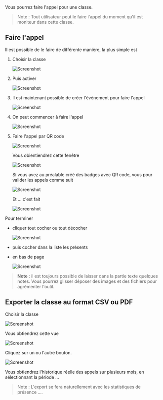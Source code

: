 Vous pourrez faire l'appel pour une classe.

> Note : Tout utilisateur peut le faire l'appel du moment qu'il est moniteur dans cette classe.

## Faire l'appel

Il est possible de le faire de différente manière, la plus simple est

1. Choisir la classe

    ![Screenshot](../../img/sundayschool/sundayschoolAttendance0.png)

2. Puis activer

    ![Screenshot](../../img/sundayschool/sundayschoolAttendance1.png)

3. Il est maintenant possible de créer l'événement pour faire l'appel

    ![Screenshot](../../img/sundayschool/sundayschoolAttendance2.png)

4. On peut commencer à faire l'appel

    ![Screenshot](../../img/sundayschool/sundayschoolAttendance3.png)

5. Faire l'appel par QR code

    ![Screenshot](../../img/sundayschool/sundayschoolAttendance6.png)

    Vous obientiendrez cette fenêtre

    ![Screenshot](../../img/sundayschool/sundayschoolAttendance7.png)

    Si vous avez au préalable créé des badges avec QR code, vous pour valider les appels comme suit

    ![Screenshot](../../img/sundayschool/sundayschoolAttendance9.png)

    Et ... c'est fait

    ![Screenshot](../../img/sundayschool/sundayschoolAttendance10.png)

Pour terminer
* cliquer tout cocher ou tout décocher

    ![Screenshot](../../img/sundayschool/sundayschoolAttendance11.png)

* puis cocher dans la liste les présents
* en bas de page

    ![Screenshot](../../img/sundayschool/sundayschoolAttendance4.png)<br>

> **Note** : il est toujours possible de laisser dans la partie texte quelques notes.
> Vous pourrez glisser déposer des images et des fichiers pour agrémenter l'outil.

## Exporter la classe au format CSV ou PDF

Choisir la classe

![Screenshot](../../img/sundayschool/sundayschoolBadge1.png)

Vous obtiendrez cette vue

![Screenshot](../../img/sundayschool/sundaySchoolCSVPDFAttendanceExport.png)

Cliquez sur un ou l'autre bouton.

![Screenshot](../../img/sundayschool/sundaySchoolCSVPDFAttendanceExport2.png)

Vous obtiendrez l'historique réelle des appels sur plusieurs mois, en sélectionnant la période ...

> Note : L'export se fera naturellement avec les statistiques de présence ....
